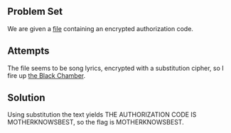 ## **Problem Set**

We are given a [file](https://picoctf.com/api/autogen/serve/encrypted.txt?static=false&pid=0cffe6fd67e39c91501cb9d843984cb2) containing an encrypted authorization code.

## **Attempts**

The file seems to be song lyrics, encrypted with a substitution cipher, so I fire up [the Black Chamber](http://www.simonsingh.net/The_Black_Chamber/substitutioncrackingtool.html). 

## **Solution**

Using substitution the text yields THE AUTHORIZATION CODE IS MOTHERKNOWSBEST, so the flag is MOTHERKNOWSBEST.
